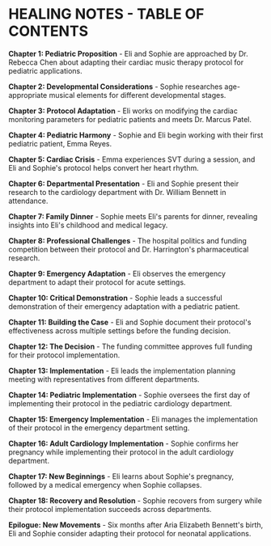 # HEALING NOTES - TABLE OF CONTENTS

**Chapter 1: Pediatric Proposition** - Eli and Sophie are approached by Dr. Rebecca Chen about adapting their cardiac music therapy protocol for pediatric applications.

**Chapter 2: Developmental Considerations** - Sophie researches age-appropriate musical elements for different developmental stages.

**Chapter 3: Protocol Adaptation** - Eli works on modifying the cardiac monitoring parameters for pediatric patients and meets Dr. Marcus Patel.

**Chapter 4: Pediatric Harmony** - Sophie and Eli begin working with their first pediatric patient, Emma Reyes.

**Chapter 5: Cardiac Crisis** - Emma experiences SVT during a session, and Eli and Sophie's protocol helps convert her heart rhythm.

**Chapter 6: Departmental Presentation** - Eli and Sophie present their research to the cardiology department with Dr. William Bennett in attendance.

**Chapter 7: Family Dinner** - Sophie meets Eli's parents for dinner, revealing insights into Eli's childhood and medical legacy.

**Chapter 8: Professional Challenges** - The hospital politics and funding competition between their protocol and Dr. Harrington's pharmaceutical research.

**Chapter 9: Emergency Adaptation** - Eli observes the emergency department to adapt their protocol for acute settings.

**Chapter 10: Critical Demonstration** - Sophie leads a successful demonstration of their emergency adaptation with a pediatric patient.

**Chapter 11: Building the Case** - Eli and Sophie document their protocol's effectiveness across multiple settings before the funding decision.

**Chapter 12: The Decision** - The funding committee approves full funding for their protocol implementation.

**Chapter 13: Implementation** - Eli leads the implementation planning meeting with representatives from different departments.

**Chapter 14: Pediatric Implementation** - Sophie oversees the first day of implementing their protocol in the pediatric cardiology department.

**Chapter 15: Emergency Implementation** - Eli manages the implementation of their protocol in the emergency department setting.

**Chapter 16: Adult Cardiology Implementation** - Sophie confirms her pregnancy while implementing their protocol in the adult cardiology department.

**Chapter 17: New Beginnings** - Eli learns about Sophie's pregnancy, followed by a medical emergency when Sophie collapses.

**Chapter 18: Recovery and Resolution** - Sophie recovers from surgery while their protocol implementation succeeds across departments.

**Epilogue: New Movements** - Six months after Aria Elizabeth Bennett's birth, Eli and Sophie consider adapting their protocol for neonatal applications.
